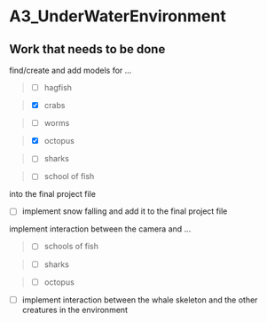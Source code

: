 # A3_UnderWaterEnvironment
## Work that needs to be done

find/create and add models for ...

> - [ ] hagfish

> - [X] crabs

> - [ ] worms

> - [X] octopus

> - [ ] sharks

> - [ ] school of fish

into the final project file

- [ ] implement snow falling and add it to the final project file

implement interaction between the camera and ...

> - [ ] schools of fish

> - [ ] sharks

> - [ ] octopus


- [ ] implement interaction between the whale skeleton and the other creatures in the environment
